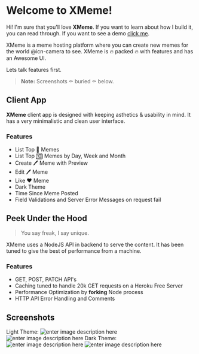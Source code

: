 # Welcome to XMeme!

Hi! I'm sure that you'll love **XMeme**. If you want to learn about how I build it, you can read through. If you want to see a demo [click me](https://xmeme-sajag.herokuapp.com). 

XMeme is a meme hosting platform where you can create new memes for the world @icn-camera to see. XMeme is 🔥 packed 🔥 with features and has an Awesome UI.

Lets talk features first. 

> **Note:** Screenshots ⚰️ buried ⚰️ below.


## Client App

**XMeme** client app is designed with keeping asthetics & usability in mind. It has a very minimalistic and clean user interface.

### Features
 - List Top 💯 Memes
 - List Top 🔟 Memes by Day, Week and Month
 - Create 🖊️ Meme with Preview
 - Edit 🖊️ Meme
 - Like ❤️ Meme
 - Dark Theme
 - Time Since Meme Posted
 - Field Validations and Server Error Messages on request fail

## Peek Under the Hood

> You say freak, I say unique.

XMeme uses a NodeJS API in backend to serve the content. It has been tuned to give the best of performance from a machine. 

### Features

 - GET, POST, PATCH API's
 - Caching tuned to handle 20k GET requests on a Heroku Free Server
 - Performance Optimization by **forking** Node process
 - HTTP API Error Handling and Comments

## Screenshots

Light Theme:
![enter image description here](https://i.ibb.co/ggSBnF0/Home-Light.png)
![enter image description here](https://i.ibb.co/wrxtF7B/image.png)
Dark Theme:
![enter image description here](https://i.ibb.co/fYqZBND/image.png)
![enter image description here](https://i.ibb.co/ky7Fw3Z/image.png)
